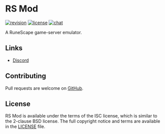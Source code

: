 # RS Mod
[![revision][rev-badge]][patch] [![license][license-badge]][isc] [![chat][discord-badge]][discord]

A RuneScape game-server emulator.

## Links
* [Discord][discord]

## Contributing
Pull requests are welcome on [GitHub](https://github.com/rsmod/rsmod).

## License
RS Mod is available under the terms of the ISC license, which is similar to the 2-clause BSD license. The full copyright notice and terms are available in the [LICENSE][license] file.

[isc]: https://opensource.org/licenses/ISC
[license]: https://github.com/rsmod/rsmod/blob/master/LICENSE.md
[discord]: https://discord.gg/UznZnZR
[patch]: https://oldschool.runescape.wiki/w/Update:God_Wars_Instancing_and_Soul_Wars_Improvements
[rev-badge]: https://img.shields.io/badge/revision-193-important
[license-badge]: https://img.shields.io/badge/license-ISC-informational
[discord-badge]: https://img.shields.io/discord/550024461626114053?color=%237289da&logo=discord
